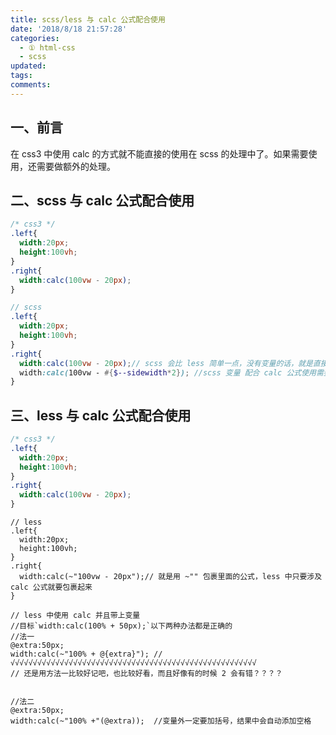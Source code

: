 ```yaml
---
title: scss/less 与 calc 公式配合使用
date: '2018/8/18 21:57:28'
categories:
  - ① html-css
  - scss
updated:
tags:
comments:
---
```

## 一、前言

在 css3 中使用 calc 的方式就不能直接的使用在 scss 的处理中了。如果需要使用，还需要做额外的处理。

## 二、scss 与 calc 公式配合使用

```CSS
/* css3 */
.left{
  width:20px;
  height:100vh;
}
.right{
  width:calc(100vw - 20px);
}
```

```scss
// scss
.left{
  width:20px;
  height:100vh;
}
.right{
  width:calc(100vw - 20px);// scss 会比 less 简单一点，没有变量的话，就是直接像是 css3 与 calc 的使用
  width:calc(100vw - #{$--sidewidth*2}); //scss 变量 配合 calc 公式使用需要使用 #{} 包裹起来
}
```

## 三、less 与 calc 公式配合使用

```CSS
/* css3 */
.left{
  width:20px;
  height:100vh;
}
.right{
  width:calc(100vw - 20px);
}
```

```LESS
// less
.left{
  width:20px;
  height:100vh;
}
.right{
  width:calc(~"100vw - 20px");// 就是用 ~"" 包裹里面的公式，less 中只要涉及 calc 公式就要包裹起来
}
```

```LESS
// less 中使用 calc 并且带上变量
//目标`width:calc(100% + 50px);`以下两种办法都是正确的
//法一
@extra:50px;
width:calc(~"100% + @{extra}"); //√√√√√√√√√√√√√√√√√√√√√√√√√√√√√√√√√√√√√√√√√√√√√√√√√√√√√√√
// 还是用方法一比较好记吧，也比较好看，而且好像有的时候 2 会有错？？？？


//法二
@extra:50px;
width:calc(~"100% +"(@extra));  //变量外一定要加括号，结果中会自动添加空格
```